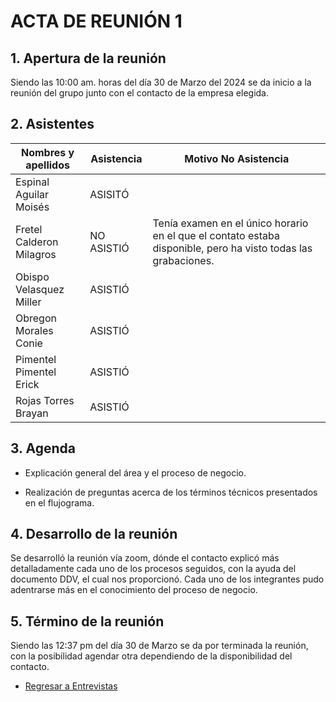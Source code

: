# ACTA DE REUNIÓN 1

## 1. Apertura de la reunión
Siendo las 10:00 am. horas del día 30 de Marzo del 2024 se da inicio a la reunión del grupo junto con el contacto de la empresa elegida.

## 2. Asistentes
Nombres y apellidos |  Asistencia | Motivo No Asistencia
------------------- | ------------|---------------------
  Espinal Aguilar Moisés    |  ASISITÓ    |
  Fretel Calderon Milagros   |  NO ASISTIÓ | Tenía examen en el único horario en el que el contato estaba disponible, pero ha visto todas las grabaciones.
  Obispo Velasquez Miller     |  ASISTIÓ    |
  Obregon Morales Conie     |  ASISTIÓ    |
  Pimentel Pimentel Erick    |  ASISTIÓ    |
  Rojas Torres Brayan      |  ASISTIÓ    |

## 3. Agenda

* Explicación general del área y el proceso de negocio.

* Realización de preguntas acerca de los términos técnicos presentados en el flujograma.


## 4. Desarrollo de la reunión

Se desarrolló la reunión vía zoom, dónde el contacto explicó más detalladamente cada uno de los procesos seguidos, con la ayuda del documento DDV, el cual nos proporcionó. Cada uno de los integrantes pudo adentrarse más en el conocimiento del proceso de negocio.

## 5. Término de la reunión

Siendo las 12:37 pm del día 30 de Marzo se da por terminada la reunión, con la posibilidad agendar otra dependiendo de la disponibilidad del contacto.

* [Regresar a Entrevistas](7.Entrevistas.md)